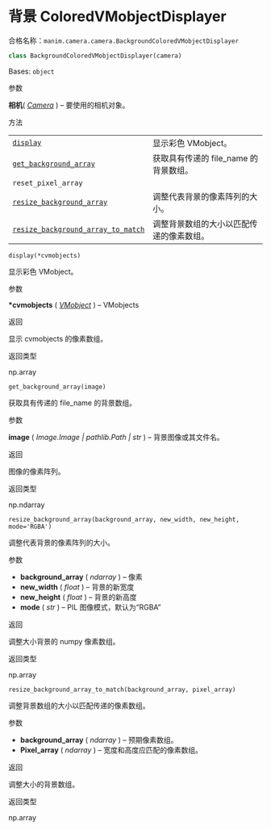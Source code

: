 # 背景 ColoredVMobjectDisplayer

合格名称：`manim.camera.camera.BackgroundColoredVMobjectDisplayer`

```py
class BackgroundColoredVMobjectDisplayer(camera)
```

Bases: `object`

参数

**相机**( [_Camera_]() ) – 要使用的相机对象。


方法

|||
|-|-|
[`display`]()|显示彩色 VMobject。
[`get_background_array`]()|获取具有传递的 file_name 的背景数组。
`reset_pixel_array`|
[`resize_background_array`]()|调整代表背景的像素阵列的大小。
[`resize_background_array_to_match`]()|调整背景数组的大小以匹配传递的像素数组。



`display(*cvmobjects)`

显示彩色 VMobject。

参数

**\*cvmobjects** ( [_VMobject_]() ) – VMobjects

返回

显示 cvmobjects 的像素数组。

返回类型

np.array



`get_background_array(image)`

获取具有传递的 file_name 的背景数组。

参数

**image** ( _Image.Image_ _|_ _pathlib.Path_ _|_ _str_ ) – 背景图像或其文件名。

返回

图像的像素阵列。

返回类型

np.ndarray


`resize_background_array(background_array, new_width, new_height, mode='RGBA')`

调整代表背景的像素阵列的大小。

参数

- **background_array** ( _ndarray_ ) – 像素
- **new_width** ( _float_ ) – 背景的新宽度
- **new_height** ( _float_ ) – 背景的新高度
- **mode** ( _str_ ) – PIL 图像模式，默认为“RGBA”

返回

调整大小背景的 numpy 像素数组。

返回类型

np.array


`resize_background_array_to_match(background_array, pixel_array)`

调整背景数组的大小以匹配传递的像素数组。

参数

- **background_array** ( _ndarray_ ) – 预期像素数组。
- **Pixel_array** ( _ndarray_ ) – 宽度和高度应匹配的像素数组。

返回

调整大小的背景数组。

返回类型

np.array
